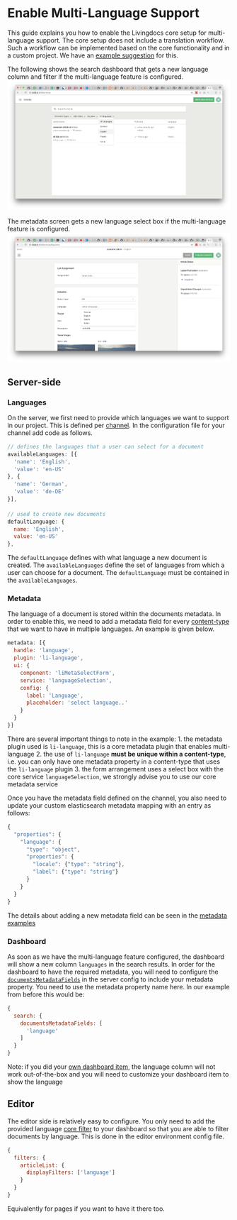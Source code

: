 # Enable Multi-Language Support

This guide explains you how to enable the Livingdocs core setup for multi-language support. The core setup does not include a translation workflow. Such a workflow can be implemented based on the core functionality and in a custom project. We have an [example suggestion](translations_example.md) for this.

The following shows the search dashboard that gets a new language column and filter if the multi-language feature is configured. ![Dashboard UI](../.gitbook/assets/dashboard.png)

The metadata screen gets a new language select box if the multi-language feature is configured. ![Dashboard UI](../.gitbook/assets/metadata.png)

## Server-side

### Languages

On the server, we first need to provide which languages we want to support in our project. This is defined per [channel](../reference-documentation/server/channel-config.md). In the configuration file for your channel add code as follows.

```javascript
// defines the languages that a user can select for a document
availableLanguages: [{
  'name': 'English',
  'value': 'en-US'
}, {
  'name': 'German',
  'value': 'de-DE'
}],

// used to create new documents
defaultLanguage: {
  name: 'English',
  value: 'en-US'
},
```

The `defaultLanguage` defines with what language a new document is created. The `availableLanguages` define the set of languages from which a user can choose for a document. The `defaultLanguage` must be contained in the `availableLanguages`.

### Metadata

The language of a document is stored within the documents metadata. In order to enable this, we need to add a metadata field for every [content-type](../reference-documentation/server/content-type-config.md) that we want to have in multiple languages. An example is given below.

```javascript
metadata: [{
  handle: 'language',
  plugin: 'li-language',
  ui: {
    component: 'liMetaSelectForm',
    service: 'languageSelection',
    config: {
      label: 'Language',
      placeholder: 'select language..'
    }
  }
}]
```

There are several important things to note in the example: 1. the metadata plugin used is `li-language`, this is a core metadata plugin that enables multi-language 2. the use of `li-language` **must be unique within a content-type**, i.e. you can only have one metadata property in a content-type that uses the `li-language` plugin 3. the form arrangement uses a select box with the core service `languageSelection`, we strongly advise you to use our core metadata service

Once you have the metadata field defined on the channel, you also need to update your custom elasticsearch metadata mapping with an entry as follows:

```javascript
{
  "properties": {
    "language": {
      "type": "object",
      "properties": {
        "locale": {"type": "string"},
        "label": {"type": "string"}
      }
    }
  }
}
```

The details about adding a new metadata field can be seen in the [metadata examples](../evaluation-guide/metadata-examples.md)

### Dashboard

As soon as we have the multi-language feature configured, the dashboard will show a new column `languages` in the search results. In order for the dashboard to have the required metadata, you will need to configure the [`documentsMetadataFields`](../reference-documentation/server/config.md) in the server config to include your metadata property. You need to use the metadata property name here. In our example from before this would be:

```javascript
{
  search: {
    documentsMetadataFields: [
      'language'
    ]
  }
}
```

Note: if you did your [own dashboard item](push_notifications.md#add-a-custom-dashboard-item), the language column will not work out-of-the-box and you will need to customize your dashboard item to show the language

## Editor

The editor side is relatively easy to configure. You only need to add the provided language [core filter](../reference-documentation/editor/menu-and-dashboards.md) to your dashboard so that you are able to filter documents by language. This is done in the editor environment config file.

```javascript
{
  filters: {
    articleList: {
      displayFilters: ['language']
    }
  }
}
```

Equivalently for pages if you want to have it there too.

